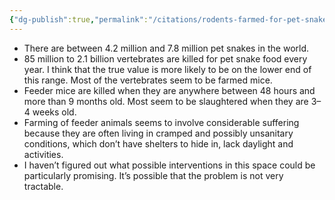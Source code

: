```yaml
---
{"dg-publish":true,"permalink":"/citations/rodents-farmed-for-pet-snake-food-rethink-priorities/","tags":["rodents companion_animals"],"created":"2025-10-23T11:47:52.849+01:00","updated":"2025-10-23T11:47:53.050+01:00"}
---
```


- There are between 4.2 million and 7.8 million pet snakes in the world.
- 85 million to 2.1 billion vertebrates are killed for pet snake food every year. I think that the true value is more likely to be on the lower end of this range. Most of the vertebrates seem to be farmed mice.
- Feeder mice are killed when they are anywhere between 48 hours and more than 9 months old. Most seem to be slaughtered when they are 3–4 weeks old.
- Farming of feeder animals seems to involve considerable suffering because they are often living in cramped and possibly unsanitary conditions, which don’t have shelters to hide in, lack daylight and activities.
- I haven’t figured out what possible interventions in this space could be particularly promising. It’s possible that the problem is not very tractable.